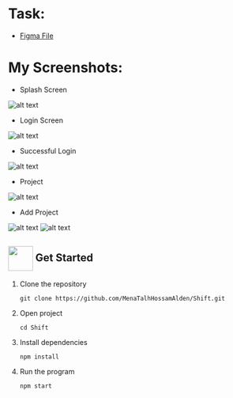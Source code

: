 # Task:

- [Figma File](https://www.figma.com/design/QdYe6UPQs7HkwnEXlfDKIH/New-Task?node-id=0-1&node-type=canvas&t=T5iv6WtttoH0HdV2-0)

# My Screenshots:

- Splash Screen

![alt text]({7B0BC239-5ACF-4F66-812F-39A3CAAC9F09}.png)

- Login Screen

![alt text](image-4.png)

- Successful Login

![alt text](image-5.png)

- Project

![alt text](image-6.png)

- Add Project

![alt text](image-7.png) ![alt text](image-8.png)

## <img  align= center width=50px height=50px src="https://c.tenor.com/HgX89Yku5V4AAAAi/to-the-moon.gif"> Get Started <a id = "started"></a>

<ol>
<li>Clone the repository

<br>

```
git clone https://github.com/MenaTalhHossamAlden/Shift.git
```

</li>
<li>Open project

<br>

```
cd Shift
```

</li>
<li>Install dependencies

<br>

```
npm install
```

</li>
<li>Run the program

<br>

```
npm start
```

</li>
